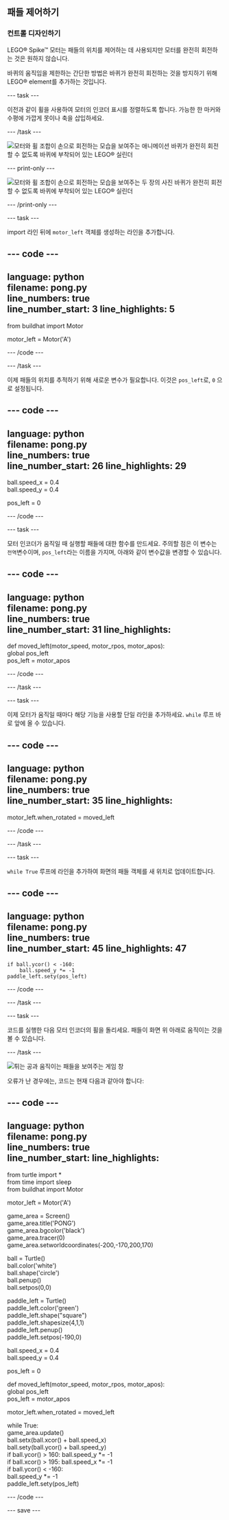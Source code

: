 ## 패들 제어하기

### 컨트롤 디자인하기

LEGO® Spike™ 모터는 패들의 위치를 제어하는 데 사용되지만 모터를 완전히 회전하는 것은 원하지 않습니다.

바퀴의 움직임을 제한하는 간단한 방법은 바퀴가 완전히 회전하는 것을 방지하기 위해 LEGO® element를 추가하는 것입니다.

--- task ---

이전과 같이 휠을 사용하여 모터의 인코더 표시를 정렬하도록 합니다. 가능한 한 마커와 수평에 가깝게 못이나 축을 삽입하세요.

--- /task ---

![모터와 휠 조합이 손으로 회전하는 모습을 보여주는 애니메이션 바퀴가 완전히 회전할 수 없도록 바퀴에 부착되어 있는 LEGO® 실린더](images/motor_block.gif)

--- print-only ---

![모터와 휠 조합이 손으로 회전하는 모습을 보여주는 두 장의 사진 바퀴가 완전히 회전할 수 없도록 바퀴에 부착되어 있는 LEGO® 실린더](images/sidebyside.png)

--- /print-only ---


--- task ---

import 라인 뒤에 `motor_left` 객체를 생성하는 라인을 추가합니다.

--- code ---
---
language: python   
filename: pong.py   
line_numbers: true   
line_number_start: 3
line_highlights: 5
---

from buildhat import Motor

motor_left = Motor('A')

--- /code ---

--- /task ---

이제 패들의 위치를 추적하기 위해 새로운 변수가 필요합니다. 이것은 `pos_left`로, `0` 으로 설정됩니다.

--- code ---
---
language: python   
filename: pong.py   
line_numbers: true   
line_number_start: 26
line_highlights: 29
---

ball.speed_x = 0.4   
ball.speed_y = 0.4

pos_left = 0

--- /code ---

--- task ---

모터 인코더가 움직일 때 실행할 패들에 대한 함수를 만드세요. 주의할 점은 이 변수는 `전역`변수이며, `pos_left`라는 이름을 가지며, 아래와 같이 변수값을 변경할 수 있습니다.

--- code ---
---
language: python   
filename: pong.py   
line_numbers: true   
line_number_start: 31
line_highlights:
---

def moved_left(motor_speed, motor_rpos, motor_apos):   
    global pos_left   
    pos_left = motor_apos

--- /code ---

--- /task ---

--- task ---

이제 모터가 움직일 때마다 해당 기능을 사용할 단일 라인을 추가하세요. `while` 루프 바로 앞에 올 수 있습니다.

--- code ---
---
language: python   
filename: pong.py   
line_numbers: true   
line_number_start: 35
line_highlights:
---

motor_left.when_rotated = moved_left

--- /code ---

--- /task ---

--- task ---

`while True` 루프에 라인을 추가하여 화면의 패들 객체를 새 위치로 업데이트합니다.

--- code ---
---
language: python   
filename: pong.py   
line_numbers: true   
line_number_start: 45
line_highlights: 47
---

    if ball.ycor() < -160:   
        ball.speed_y *= -1   
    paddle_left.sety(pos_left)

--- /code ---

--- /task ---

--- task ---

코드를 실행한 다음 모터 인코더의 휠을 돌리세요. 패들이 화면 위 아래로 움직이는 것을 볼 수 있습니다.

--- /task ---

![튀는 공과 움직이는 패들을 보여주는 게임 창](images/moving_paddle.gif)

오류가 난 경우에는, 코드는 현재 다음과 같아야 합니다:

--- code ---
---
language: python   
filename: pong.py   
line_numbers: true   
line_number_start:
line_highlights:
---

from turtle import *   
from time import sleep   
from buildhat import Motor

motor_left = Motor('A')

game_area = Screen()   
game_area.title('PONG')   
game_area.bgcolor('black')   
game_area.tracer(0)   
game_area.setworldcoordinates(-200,-170,200,170)

ball = Turtle()   
ball.color('white')   
ball.shape('circle')   
ball.penup()   
ball.setpos(0,0)

paddle_left = Turtle()   
paddle_left.color('green')   
paddle_left.shape("square")   
paddle_left.shapesize(4,1,1)   
paddle_left.penup()   
paddle_left.setpos(-190,0)

ball.speed_x = 0.4   
ball.speed_y = 0.4

pos_left = 0


def moved_left(motor_speed, motor_rpos, motor_apos):   
    global pos_left   
    pos_left = motor_apos


motor_left.when_rotated = moved_left

while True:   
    game_area.update()   
    ball.setx(ball.xcor() + ball.speed_x)   
    ball.sety(ball.ycor() + ball.speed_y)   
    if ball.ycor() > 160: 
        ball.speed_y *= -1   
    if ball.xcor() > 195: 
        ball.speed_x *= -1   
    if ball.ycor() < -160:   
        ball.speed_y *= -1   
    paddle_left.sety(pos_left)

--- /code ---

--- save ---